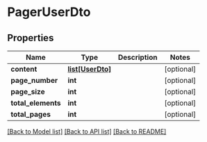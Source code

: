 # PagerUserDto

## Properties
Name | Type | Description | Notes
------------ | ------------- | ------------- | -------------
**content** | [**list[UserDto]**](UserDto.md) |  | [optional] 
**page_number** | **int** |  | [optional] 
**page_size** | **int** |  | [optional] 
**total_elements** | **int** |  | [optional] 
**total_pages** | **int** |  | [optional] 

[[Back to Model list]](../README.md#documentation-for-models) [[Back to API list]](../README.md#documentation-for-api-endpoints) [[Back to README]](../README.md)


